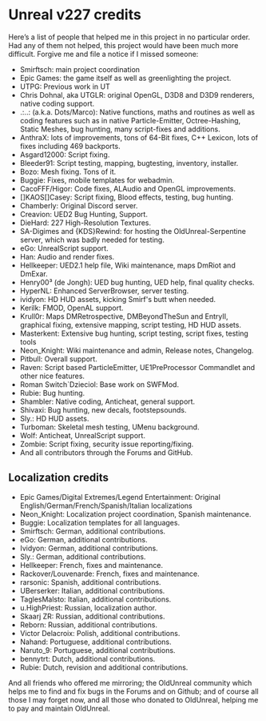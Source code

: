 # Unreal v227 credits

Here’s a list of people that helped me in this project in no particular order. Had any of them not helped, this project would have been much more difficult. Forgive me and file a notice if I missed someone:

* Smirftsch: main project coordination
* Epic Games: the game itself as well as greenlighting the project.
* UTPG: Previous work in UT
* Chris Dohnal, aka UTGLR: original OpenGL, D3D8 and D3D9 renderers, native coding support.
* .:..: (a.k.a. Dots/Marco): Native functions, maths and routines as well as coding features such as in native Particle-Emitter, Octree-Hashing, Static Meshes, bug hunting, many script-fixes and additions.
* AnthraX: lots of improvements, tons of 64-Bit fixes, C++ Lexicon, lots of fixes including 469 backports.
* Asgard12000: Script fixing.
* Bleeder91<NL>: Script testing, mapping, bugtesting, inventory, installer.
* Bozo: Mesh fixing. Tons of it.
* Buggie: Fixes, mobile templates for webadmin.
* CacoFFF/Higor: Code fixes, ALAudio and OpenGL improvements.
* []KAOS[]Casey: Script fixing, Blood effects, testing, bug hunting.
* Chamberly: Original Discord server.
* Creavion: UED2 Bug Hunting, Support.
* DieHard: 227 High-Resolution Textures.
* SA-Digimes and {KDS}Rewind: for hosting the OldUnreal-Serpentine server, which was badly needed for testing.
* eGo: UnrealScript support.
* Han: Audio and render fixes.
* Hellkeeper: UED2.1 help file, Wiki maintenance, maps DmRiot and DmExar.
* Henry00³ (de Jongh): UED bug hunting, UED help, final quality checks.
* HyperNL: Enhanced ServerBrowser, server testing.
* ividyon: HD HUD assets, kicking Smirf's butt when needed.
* Kerilk: FMOD, OpenAL support.
* Krull0r: Maps DMRetrospective, DMBeyondTheSun and EntryII, graphical fixing, extensive mapping, script testing, HD HUD assets.
* Masterkent: Extensive bug hunting, script testing, script fixes, testing tools
* Neon_Knight: Wiki maintenance and admin, Release notes, Changelog.
* Pitbull: Overall support.
* Raven: Script based ParticleEmitter, UE1PreProcessor Commandlet and other nice features.
* Roman Switch`Dzieciol: Base work on SWFMod.
* Rubie: Bug hunting.
* Shambler: Native coding, Anticheat, general support.
* Shivaxi: Bug hunting, new decals, footstepsounds.
* Sly.: HD HUD assets.
* Turboman: Skeletal mesh testing, UMenu background.
* Wolf: Anticheat, UnrealScript support.
* Zombie: Script fixing, security issue reporting/fixing.
* And all contributors through the Forums and GitHub.

## Localization credits

* Epic Games/Digital Extremes/Legend Entertainment: Original English/German/French/Spanish/Italian localizations
* Neon_Knight: Localization project coordination, Spanish maintenance.
* Buggie: Localization templates for all languages.
* Smirftsch: German, additional contributions.
* eGo: German, additional contributions.
* Ividyon: German, additional contributions.
* Sly.: German, additional contributions.
* Hellkeeper: French, fixes and maintenance.
* Rackover/Louvenarde: French, fixes and maintenance.
* rarsonic: Spanish, additional contributions.
* UBerserker: Italian, additional contributions.
* TaglesMalsto: Italian, additional contributions.
* u.HighPriest: Russian, localization author.
* Skaarj ZR: Russian, additional contributions.
* Reborn: Russian, additional contributions.
* Victor Delacroix: Polish, additional contributions.
* Nahand: Portuguese, additional contributions.
* Naruto_9: Portuguese, additional contributions.
* bennytrt: Dutch, additional contributions.
* Rubie: Dutch, revision and additional contributions.

And all friends who offered me mirroring; the OldUnreal community which helps me to find and fix bugs in the Forums and on Github; and of course all those I may forget now, and all those who donated to OldUnreal, helping me to pay and maintain OldUnreal.
